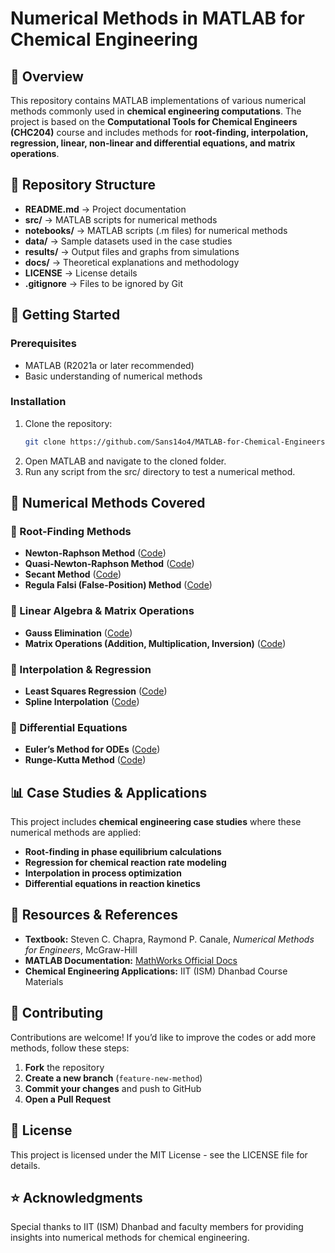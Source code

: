# Numerical Methods in MATLAB for Chemical Engineering  

## 📌 Overview  
This repository contains MATLAB implementations of various numerical methods commonly used in **chemical engineering computations**. The project is based on the **Computational Tools for Chemical Engineers (CHC204)** course and includes methods for **root-finding, interpolation, regression, linear, non-linear and differential equations, and matrix operations**.


## 📂 Repository Structure  
- **README.md** → Project documentation  
- **src/** → MATLAB scripts for numerical methods  
- **notebooks/** → MATLAB scripts (.m files) for numerical methods  
- **data/** → Sample datasets used in the case studies  
- **results/** → Output files and graphs from simulations  
- **docs/** → Theoretical explanations and methodology  
- **LICENSE** → License details  
- **.gitignore** → Files to be ignored by Git  


## 🚀 Getting Started  
### Prerequisites  
- MATLAB (R2021a or later recommended)  
- Basic understanding of numerical methods  

### Installation  
1. Clone the repository:  
   ```bash
   git clone https://github.com/Sans14o4/MATLAB-for-Chemical-Engineers.git
2. Open MATLAB and navigate to the cloned folder.
3. Run any script from the src/ directory to test a numerical method.

## 📖 Numerical Methods Covered  

### 🔹 Root-Finding Methods  
- **Newton-Raphson Method** ([Code](src/newton_raphson.m))  
- **Quasi-Newton-Raphson Method** ([Code](src/quasi_newton.m))  
- **Secant Method** ([Code](src/secant.m))  
- **Regula Falsi (False-Position) Method** ([Code](src/regula_falsi.m))  

### 🔹 Linear Algebra & Matrix Operations  
- **Gauss Elimination** ([Code](src/gauss_elimination.m))  
- **Matrix Operations (Addition, Multiplication, Inversion)** ([Code](src/matrix_operations.m))  

### 🔹 Interpolation & Regression  
- **Least Squares Regression** ([Code](src/least_squares.m))  
- **Spline Interpolation** ([Code](src/spline_interp.m))  

### 🔹 Differential Equations  
- **Euler’s Method for ODEs** ([Code](src/euler_method.m))  
- **Runge-Kutta Method** ([Code](src/runge_kutta.m))  

## 📊 Case Studies & Applications  

This project includes **chemical engineering case studies** where these numerical methods are applied:  
- **Root-finding in phase equilibrium calculations**  
- **Regression for chemical reaction rate modeling**  
- **Interpolation in process optimization**  
- **Differential equations in reaction kinetics**  

## 🔗 Resources & References  

- **Textbook:** Steven C. Chapra, Raymond P. Canale, *Numerical Methods for Engineers*, McGraw-Hill  
- **MATLAB Documentation:** [MathWorks Official Docs](https://www.mathworks.com/help/matlab/)  
- **Chemical Engineering Applications:** IIT (ISM) Dhanbad Course Materials  

## 👥 Contributing  

Contributions are welcome! If you’d like to improve the codes or add more methods, follow these steps:  

1. **Fork** the repository  
2. **Create a new branch** (`feature-new-method`)  
3. **Commit your changes** and push to GitHub  
4. **Open a Pull Request**  

## 📜 License
This project is licensed under the MIT License - see the LICENSE file for details.

## ⭐ Acknowledgments
Special thanks to IIT (ISM) Dhanbad and faculty members for providing insights into numerical methods for chemical engineering.
